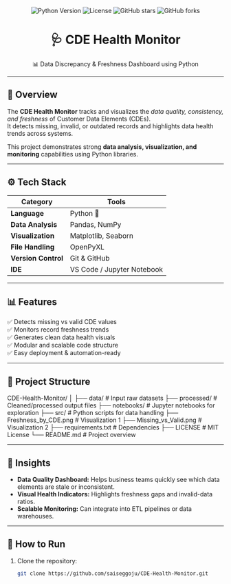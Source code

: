 
<p align="center">
  <img src="https://img.shields.io/badge/Python-3.9%2B-blue?logo=python&logoColor=white" alt="Python Version">
  <img src="https://img.shields.io/badge/License-MIT-green?logo=open-source-initiative&logoColor=white" alt="License">
  <img src="https://img.shields.io/github/stars/saiseggoju/CDE-Health-Monitor?style=social" alt="GitHub stars">
  <img src="https://img.shields.io/github/forks/saiseggoju/CDE-Health-Monitor?style=social" alt="GitHub forks">
</p>

<h1 align="center">🩺 CDE Health Monitor</h1>
<p align="center">📊 Data Discrepancy & Freshness Dashboard using Python</p>

---

## 📘 Overview
The **CDE Health Monitor** tracks and visualizes the *data quality, consistency, and freshness* of Customer Data Elements (CDEs).  
It detects missing, invalid, or outdated records and highlights data health trends across systems.

This project demonstrates strong **data analysis, visualization, and monitoring** capabilities using Python libraries.

---

## ⚙️ Tech Stack

| Category | Tools |
|-----------|-------|
| **Language** | Python 🐍 |
| **Data Analysis** | Pandas, NumPy |
| **Visualization** | Matplotlib, Seaborn |
| **File Handling** | OpenPyXL |
| **Version Control** | Git & GitHub |
| **IDE** | VS Code / Jupyter Notebook |

---

## 📊 Features
✅ Detects missing vs valid CDE values  
✅ Monitors record freshness trends  
✅ Generates clean data health visuals  
✅ Modular and scalable code structure  
✅ Easy deployment & automation-ready  

---

## 📂 Project Structure

CDE-Health-Monitor/
│
├── data/ # Input raw datasets
├── processed/ # Cleaned/processed output files
├── notebooks/ # Jupyter notebooks for exploration
├── src/ # Python scripts for data handling
├── Freshness_by_CDE.png # Visualization 1
├── Missing_vs_Valid.png # Visualization 2
├── requirements.txt # Dependencies
├── LICENSE # MIT License
└── README.md # Project overview

---

## 🧠 Insights
- **Data Quality Dashboard:** Helps business teams quickly see which data elements are stale or inconsistent.  
- **Visual Health Indicators:** Highlights freshness gaps and invalid-data ratios.  
- **Scalable Monitoring:** Can integrate into ETL pipelines or data warehouses.

---

## 🚀 How to Run

1. Clone the repository:
   ```bash
   git clone https://github.com/saiseggoju/CDE-Health-Monitor.git


